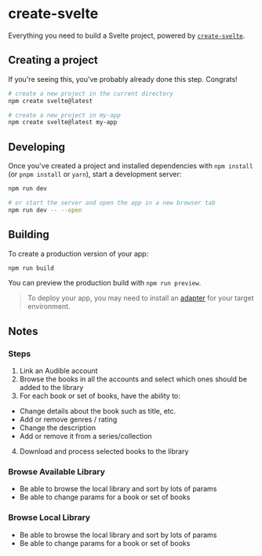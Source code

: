 # create-svelte

Everything you need to build a Svelte project, powered by [`create-svelte`](https://github.com/sveltejs/kit/tree/master/packages/create-svelte).

## Creating a project

If you're seeing this, you've probably already done this step. Congrats!

```bash
# create a new project in the current directory
npm create svelte@latest

# create a new project in my-app
npm create svelte@latest my-app
```

## Developing

Once you've created a project and installed dependencies with `npm install` (or `pnpm install` or `yarn`), start a development server:

```bash
npm run dev

# or start the server and open the app in a new browser tab
npm run dev -- --open
```

## Building

To create a production version of your app:

```bash
npm run build
```

You can preview the production build with `npm run preview`.

> To deploy your app, you may need to install an [adapter](https://kit.svelte.dev/docs/adapters) for your target environment.




## Notes

### Steps
1. Link an Audible account
2. Browse the books in all the accounts and select which ones should be added to the library
3. For each book or set of books, have the ability to:
  * Change details about the book such as title, etc.
  * Add or remove genres / rating
  * Change the description
  * Add or remove it from a series/collection
4. Download and process selected books to the library

### Browse Available Library
* Be able to browse the local library and sort by lots of params
* Be able to change params for a book or set of books

### Browse Local Library
* Be able to browse the local library and sort by lots of params
* Be able to change params for a book or set of books